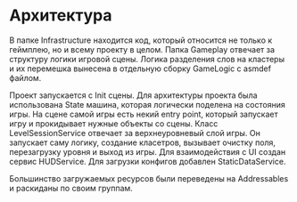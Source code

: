 # Архитектура

В папке Infrastructure находится код, который относится не только к геймплею, но и всему проекту в целом. Папка Gameplay отвечает за структуру
логики игровой сцены. Логика разделения слов на кластеры и их перемешка вынесена в отдельную сборку GameLogic с asmdef файлом.

Проект запускается с Init сцены. Для архитектуры проекта была использована State машина, которая логически поделена на состояния игры.
На сцене самой игры есть некий entry point, который запускает игру и прокидывает нужные объекты со сцены. Класс LevelSessionService отвечает
за верхнеуровневый слой игры. Он запускает саму логику, создание класетров, вызывает очистку поля, перезагрузку уровня и выход из игры.
Для взаимодействия с UI создан сервис HUDService. Для загрузки конфигов добавлен StaticDataService.

Большинство загружаемых ресурсов были переведены на Addressables и раскиданы по своим группам.